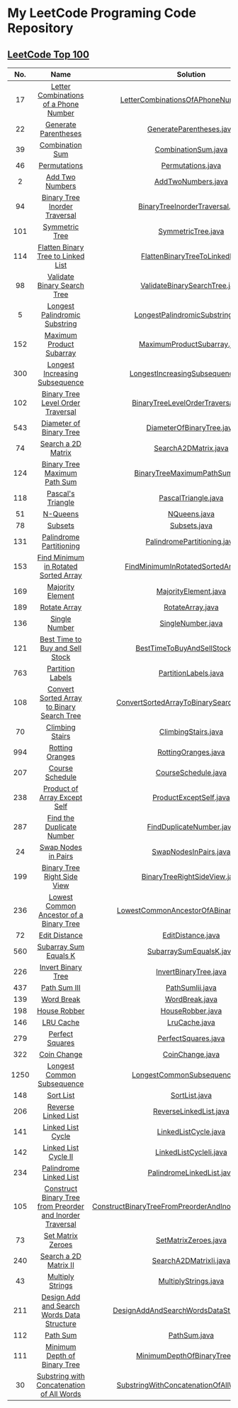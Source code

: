 # My LeetCode Programing Code Repository

## [LeetCode Top 100](https://leetcode.com/studyplan/top-100-liked/)

| No.  |                                                                               Name                                                                                |                                                        Solution                                                        |
|:----:|:-----------------------------------------------------------------------------------------------------------------------------------------------------------------:|:----------------------------------------------------------------------------------------------------------------------:|
|  17  |                     [Letter Combinations of a Phone Number](https://leetcode.com/problems/letter-combinations-of-a-phone-number/description/)                     |                   [LetterCombinationsOfAPhoneNumber.java](src/LetterCombinationsOfAPhoneNumber.java)                   |
|  22  |                                      [Generate Parentheses](https://leetcode.com/problems/generate-parentheses/description)                                       |                                [GenerateParentheses.java](src/GenerateParentheses.java)                                |
|  39  |                                           [Combination Sum](https://leetcode.com/problems/combination-sum/description)                                            |                                     [CombinationSum.java](src/CombinationSum.java)                                     |
|  46  |                                              [Permutations](https://leetcode.com/problems/permutations/description/)                                              |                                       [Permutations.java](src/Permutations.java)                                       |
|  2   |                                           [Add Two Numbers](https://leetcode.com/problems/add-two-numbers/description/)                                           |                                      [AddTwoNumbers.java](src/AddTwoNumbers.java)                                      |
|  94  |                             [Binary Tree Inorder Traversal](https://leetcode.com/problems/binary-tree-inorder-traversal/description/)                             |                         [BinaryTreeInorderTraversal.java](src/BinaryTreeInorderTraversal.java)                         |
| 101  |                                                  [Symmetric Tree](https://leetcode.com/problems/symmetric-tree/)                                                  |                                      [SymmetricTree.java](src/SymmetricTree.java)                                      |
| 114  |                        [Flatten Binary Tree to Linked List](https://leetcode.com/problems/flatten-binary-tree-to-linked-list/description/)                        |                        [FlattenBinaryTreeToLinkedList](src/FlattenBinaryTreeToLinkedList.java)                         |
|  98  |                               [Validate Binary Search Tree](https://leetcode.com/problems/validate-binary-search-tree/description/)                               |                           [ValidateBinarySearchTree.java](src/ValidateBinarySearchTree.java)                           |
|  5   |                            [Longest Palindromic Substring ](https://leetcode.com/problems/longest-palindromic-substring/description/)                             |                        [LongestPalindromicSubstring.java](src/LongestPalindromicSubstring.java)                        |
| 152  |                                 [Maximum Product Subarray ](https://leetcode.com/problems/maximum-product-subarray/description/)                                  |                             [MaximumProductSubarray.java](src/MaximumProductSubarray.java)                             |
| 300  |                            [Longest Increasing Subsequence](https://leetcode.com/problems/longest-increasing-subsequence/description)                             |                       [LongestIncreasingSubsequence.java](src/LongestIncreasingSubsequence.java)                       |
| 102  |                               [Binary Tree Level Order Traversal](https://leetcode.com/problems/binary-tree-level-order-traversal/)                               |                      [BinaryTreeLevelOrderTraversal.java](src/BinaryTreeLevelOrderTraversal.java)                      |
| 543  |                                         [Diameter of Binary Tree](https://leetcode.com/problems/diameter-of-binary-tree/)                                         |                               [DiameterOfBinaryTree.java](src/DiameterOfBinaryTree.java)                               |
|  74  |                                              [Search a 2D Matrix](https://leetcode.com/problems/search-a-2d-matrix/)                                              |                                    [SearchA2DMatrix.java](src/SearchA2DMatrix.java)                                    |
| 124  |                              [Binary Tree Maximum Path Sum](https://leetcode.com/problems/binary-tree-maximum-path-sum/description)                               |                           [BinaryTreeMaximumPathSum.java](src/BinaryTreeMaximumPathSum.java)                           |
| 118  |                                               [Pascal's Triangle](https://leetcode.com/problems/pascals-triangle/)                                                |                                     [PascalTriangle.java](src/PascalTriangle.java)                                     |
|  51  |                                                  [N-Queens](https://leetcode.com/problems/n-queens/description/)                                                  |                                            [NQueens.java](src/NQueens.java)                                            |
|  78  |                                                   [Subsets](https://leetcode.com/problems/subsets/description/)                                                   |                                            [Subsets.java](src/Subsets.java)                                            |
| 131  |                                   [Palindrome Partitioning](https://leetcode.com/problems/palindrome-partitioning/description/)                                   |                             [PalindromePartitioning.java](src/PalindromePartitioning.java)                             |
| 153  |                      [Find Minimum in Rotated Sorted Array](https://leetcode.com/problems/find-minimum-in-rotated-sorted-array/description/)                      |                    [FindMinimumInRotatedSortedArray.java](src/FindMinimumInRotatedSortedArray.java)                    |
| 169  |                                          [Majority Element](https://leetcode.com/problems/majority-element/description)                                           |                                    [MajorityElement.java](src/MajorityElement.java)                                    |
| 189  |                                              [Rotate Array](https://leetcode.com/problems/rotate-array/description/)                                              |                                        [RotateArray.java](src/RotateArray.java)                                        |
| 136  |                                                   [Single Number](https://leetcode.com/problems/single-number/)                                                   |                                       [SingleNumber.java](src/SingleNumber.java)                                       |
| 121  |                           [Best Time to Buy and Sell Stock](https://leetcode.com/problems/best-time-to-buy-and-sell-stock/description/)                           |                          [BestTimeToBuyAndSellStock.java](src/BestTimeToBuyAndSellStock.java)                          |
| 763  |                                          [Partition Labels](https://leetcode.com/problems/partition-labels/description)                                           |                                    [PartitionLabels.java](src/PartitionLabels.java)                                    |
| 108  |                [Convert Sorted Array to Binary Search Tree](https://leetcode.com/problems/convert-sorted-array-to-binary-search-tree/description/)                |               [ConvertSortedArrayToBinarySearchTree.java](src/ConvertSortedArrayToBinarySearchTree.java)               |
|  70  |                                           [Climbing Stairs](https://leetcode.com/problems/climbing-stairs/description/)                                           |                                     [ClimbingStairs.java](src/ClimbingStairs.java)                                     |
| 994  |                                                 [Rotting Oranges](https://leetcode.com/problems/rotting-oranges/)                                                 |                                     [RottingOranges.java](src/RottingOranges.java)                                     |
| 207  |                                           [Course Schedule](https://leetcode.com/problems/course-schedule/description/)                                           |                                     [CourseSchedule.java](src/CourseSchedule.java)                                     |
| 238  |                                    [Product of Array Except Self](https://leetcode.com/problems/product-of-array-except-self/)                                    |                                  [ProductExceptSelf.java](src/ProductExceptSelf.java)                                  |
| 287  |                                 [Find the Duplicate Number](https://leetcode.com/problems/find-the-duplicate-number/description)                                  |                                [FindDuplicateNumber.java](src/FindDuplicateNumber.java)                                |
|  24  |                                       [Swap Nodes in Pairs](https://leetcode.com/problems/swap-nodes-in-pairs/description/)                                       |                                   [SwapNodesInPairs.java](src/SwapNodesInPairs.java)                                   |
| 199  |                               [Binary Tree Right Side View](https://leetcode.com/problems/binary-tree-right-side-view/description/)                               |                            [BinaryTreeRightSideView.java](src/BinaryTreeRightSideView.java)                            |
| 236  |                        [Lowest Common Ancestor of a Binary Tree  ](https://leetcode.com/problems/lowest-common-ancestor-of-a-binary-tree/)                        |                  [LowestCommonAncestorOfABinaryTree.java](src/LowestCommonAncestorOfABinaryTree.java)                  | 
|  72  |                        [Edit Distance](https://leetcode.com/problems/edit-distance/description/?envType=study-plan-v2&envId=top-100-liked)                        |                                       [EditDistance.java](src/EditDistance.java)                                       |
| 560  |                      [Subarray Sum Equals K](https://leetcode.com/problems/subarray-sum-equals-k/?envType=study-plan-v2&envId=top-100-liked)                      |                                 [SubarraySumEqualsK.java](src/SubarraySumEqualsK.java)                                 |
| 226  |                   [Invert Binary Tree](https://leetcode.com/problems/invert-binary-tree/description/?envType=study-plan-v2&envId=top-100-liked)                   |                                   [InvertBinaryTree.java](src/InvertBinaryTree.java)                                   |
| 437  |                         [Path Sum III](https://leetcode.com/problems/path-sum-iii/description/?envType=study-plan-v2&envId=top-100-liked)                         |                                         [PathSumIii.java](src/PathSumIii.java)                                         |
| 139  |                                 [Word Break](https://leetcode.com/problems/word-break/?envType=study-plan-v2&envId=top-100-liked)                                 |                                          [WordBreak.java](src/WordBreak.java)                                          |
| 198  |                         [House Robber](https://leetcode.com/problems/house-robber/description/?envType=study-plan-v2&envId=top-100-liked)                         |                                        [HouseRobber.java](src/HouseRobber.java)                                        |
| 146  |                                                 [LRU Cache](https://leetcode.com/problems/lru-cache/description/)                                                 |                                           [LruCache.java](src/LruCache.java)                                           |
| 279  |                            [Perfect Squares](https://leetcode.com/problems/perfect-squares/?envType=study-plan-v2&envId=top-100-liked)                            |                                     [PerfectSquares.java](src/PerfectSquares.java)                                     |
| 322  |                                [Coin Change](https://leetcode.com/problems/coin-change/?envType=study-plan-v2&envId=top-100-liked)                                |                                         [CoinChange.java](src/CoinChange.java)                                         |
| 1250 |                 [Longest Common Subsequence](https://leetcode.com/problems/longest-common-subsequence/?envType=study-plan-v2&envId=top-100-liked)                 |                           [LongestCommonSubsequence.java](src/LongestCommonSubsequence.java)                           |
| 148  |                            [Sort List](https://leetcode.com/problems/sort-list/description/?envType=study-plan-v2&envId=top-100-liked)                            |                                           [SortList.java](src/SortList.java)                                           |
| 206  |                  [Reverse Linked List](https://leetcode.com/problems/reverse-linked-list/description/?envType=study-plan-v2&envId=top-100-liked)                  |                                  [ReverseLinkedList.java](src/ReverseLinkedList.java)                                  |
| 141  |                          [Linked List Cycle](https://leetcode.com/problems/linked-list-cycle/?envType=study-plan-v2&envId=top-100-liked)                          |                                    [LinkedListCycle.java](src/LinkedListCycle.java)                                    |
| 142  |                 [Linked List Cycle II](https://leetcode.com/problems/linked-list-cycle-ii/description/?envType=study-plan-v2&envId=top-100-liked)                 |                                  [LinkedListCycleIi.java](src/LinkedListCycleIi.java)                                  |
| 234  |               [Palindrome Linked List](https://leetcode.com/problems/palindrome-linked-list/description/?envType=study-plan-v2&envId=top-100-liked)               |                               [PalindromeLinkedList.java](src/PalindromeLinkedList.java)                               |
| 105  | [Construct Binary Tree from Preorder and Inorder Traversal](https://leetcode.com/problems/construct-binary-tree-from-preorder-and-inorder-traversal/description/) | [ConstructBinaryTreeFromPreorderAndInorderTraversal.java](src/ConstructBinaryTreeFromPreorderAndInorderTraversal.java) |
|  73  |                    [Set Matrix Zeroes](https://leetcode.com/problems/set-matrix-zeroes/description/?envType=study-plan-v2&envId=top-100-liked)                    |                                    [SetMatrixZeroes.java](src/SetMatrixZeroes.java)                                    |
| 240  |                [Search a 2D Matrix II](https://leetcode.com/problems/search-a-2d-matrix-ii/description/?envType=study-plan-v2&envId=top-100-liked)                |                                  [SearchA2DMatrixIi.java](src/SearchA2DMatrixIi.java)                                  |
|  43  |                                          [Multiply Strings](https://leetcode.com/problems/multiply-strings/description/)                                          |                                    [MultiplyStrings.java](src/MultiplyStrings.java)                                    |
| 211  |                      [Design Add and Search Words Data Structure](https://leetcode.com/problems/design-add-and-search-words-data-structure/)                      |               [DesignAddAndSearchWordsDataStructure.java](src/DesignAddAndSearchWordsDataStructure.java)               |
| 112  |                                                  [Path Sum](https://leetcode.com/problems/path-sum/description/)                                                  |                                            [PathSum.java](src/PathSum.java)                                            |
| 111  |                              [Minimum Depth of Binary Tree](https://leetcode.com/problems/minimum-depth-of-binary-tree/description/)                              |                           [MinimumDepthOfBinaryTree.java](src/MinimumDepthOfBinaryTree.java)                           |
|  30  |                 [Substring with Concatenation of All Words](https://leetcode.com/problems/substring-with-concatenation-of-all-words/description/)                 |               [SubstringWithConcatenationOfAllWords.java](src/SubStringWithConcatenationOfAllWords.java)               |